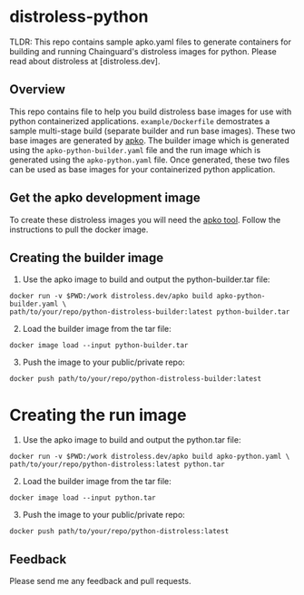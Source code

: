 # distroless-python
TLDR: This repo contains sample apko.yaml files to generate containers for building and running Chainguard's distroless images for python. Please read about distroless at [distroless.dev].

## Overview
This repo contains file to help you build distroless base images for use with python containerized applications. `example/Dockerfile` demostrates a sample multi-stage build (separate builder and run base images). These two base images are generated by [apko](https://github.com/distroless/apko). The builder image which is generated using the `apko-python-builder.yaml` file and the run image which is generated using the `apko-python.yaml` file. Once generated, these two files can be used as base images for your containerized python application.

## Get the apko development image
To create these distroless images you will need the [apko tool](https://github.com/distroless/apko). Follow the instructions to pull the docker image.

## Creating the builder image
1. Use the apko image to build and output the python-builder.tar file:

```
docker run -v $PWD:/work distroless.dev/apko build apko-python-builder.yaml \ 
path/to/your/repo/python-distroless-builder:latest python-builder.tar
```

2. Load the builder image from the tar file:

`docker image load --input python-builder.tar`

3. Push the image to your public/private repo:

`docker push path/to/your/repo/python-distroless-builder:latest`

# Creating the run image
1. Use the apko image to build and output the python.tar file:

```
docker run -v $PWD:/work distroless.dev/apko build apko-python.yaml \
path/to/your/repo/python-distroless:latest python.tar
```

2. Load the builder image from the tar file:

`docker image load --input python.tar`

3. Push the image to your public/private repo:

`docker push path/to/your/repo/python-distroless:latest`

## Feedback
Please send me any feedback and pull requests.
